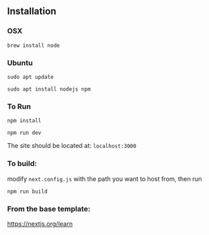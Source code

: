 ## Installation

### OSX

`brew install node`

### Ubuntu
`sudo apt update`

`sudo apt install nodejs npm`

### To Run

`npm install`

`npm run dev`

The site should be located at: `localhost:3000`

### To build:

modify `next.config.js` with the path you want to host from, then run

`npm run build`

### From the base template:

https://nextjs.org/learn
